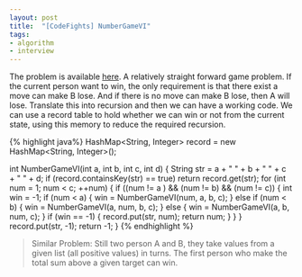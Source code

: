 ```yaml
---
layout: post
title:  "[CodeFights] NumberGameVI"
tags:
- algorithm
- interview
---
```


The problem is available [here](https://codefights.com/challenge/2HDYBD5D7btqPZqqb). A relatively straight forward game problem. If the current person want to win, the only requirement is that there exist a move can make B lose. And if there is no move can make B lose, then A will lose. Translate this into recursion and then we can have a working code. We can use a record table to hold whether we can win or not from the current state, using this memory to reduce the required recursion.

{% highlight java%}
HashMap<String, Integer> record = new HashMap<String, Integer>();

int NumberGameVI(int a, int b, int c, int d) {
    String str = a + " " + b + " " + c + " " + d;
    if (record.containsKey(str) == true)
        return record.get(str);
    for (int num = 1; num < c; ++num) {
        if ((num != a ) && (num != b) && (num != c)) {
            int win = -1;
            if (num < a) {
                win = NumberGameVI(num, a, b, c);
            } else if (num < b) {
                win = NumberGameVI(a, num, b, c);
            } else {
                win = NumberGameVI(a, b, num, c);
            }
            if (win == -1) {
                record.put(str, num);
                return num;
            }
        }
    }
    record.put(str, -1);
    return -1;
}
{% endhighlight %}

> Similar Problem: Still two person A and B, they take values from a given list (all positive values) in turns. The first person who make the total sum above a given target can win.
